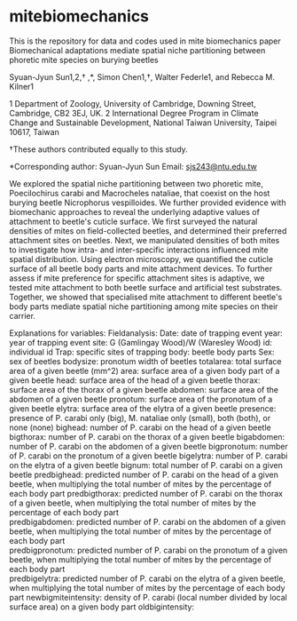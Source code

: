 # mitebiomechanics
This is the repository for data and codes used in mite biomechanics paper
Biomechanical adaptations mediate spatial niche partitioning between phoretic mite species on burying beetles



Syuan-Jyun Sun1,2,† ,*, Simon Chen1,†, Walter Federle1, and Rebecca M. Kilner1

1 Department of Zoology, University of Cambridge, Downing Street, Cambridge, CB2 3EJ, UK.
2 International Degree Program in Climate Change and Sustainable Development, National Taiwan University, Taipei 10617, Taiwan

†These authors contributed equally to this study.

*Corresponding author: Syuan-Jyun Sun
Email: sjs243@ntu.edu.tw

We explored the spatial niche partitioning between two phoretic mite, Poecilochirus carabi and Macrocheles nataliae, that coexist on the host burying beetle Nicrophorus vespilloides. We further provided evidence with biomechanic approaches to reveal the underlying adaptive values of attachment to beetle's cuticle surface. We first surveyed the natural densities of mites on field-collected beetles, and determined their preferred attachment sites on beetles. Next, we manipulated densities of both mites to investigate how intra- and inter-specific interactions influenced mite spatial distribution. Using electron microscopy, we quantified the cuticle surface of all beetle body parts and mite attachment devices. To further assess if mite preference for specific attachment sites is adaptive, we tested mite attachment to both beetle surface and artificial test substrates. Together, we showed that specialised mite attachment to different beetle's body parts mediate spatial niche partitioning among mite species on their carrier.

Explanations for variables:
Fieldanalysis: 
Date: date of trapping event
year: year of trapping event
site: G (Gamlingay Wood)/W (Waresley Wood)
id: individual id
Trap: specific sites of trapping
body: beetle body parts
Sex: sex of beetles
bodysize: pronotum width of beetles
totalarea: total surface area of a given beetle (mm^2)
area: surface area of a given body part of a given beetle
head: surface area of the head of a given beetle
thorax: surface area of the thorax of a given beetle
abdomen: surface area of the abdomen of a given beetle
pronotum: surface area of the pronotum of a given beetle
elytra: surface area of the elytra of a given beetle
presence: presence of P. carabi only (big), M. nataliae only (small), both (both), or none (none)
bighead: number of P. carabi on the head of a given beetle
bigthorax: number of P. carabi on the thorax of a given beetle
bigabdomen: number of P. carabi on the abdomen of a given beetle
bigpronotum: number of P. carabi on the pronotum of a given beetle
bigelytra: number of P. carabi on the elytra of a given beetle
bignum: total number of P. carabi on a given beetle
predbighead: predicted number of P. carabi on the head of a given beetle, when multiplying the total number of mites by the percentage of each body part
predbigthorax: predicted number of P. carabi on the thorax of a given beetle, when multiplying the total number of mites by the percentage of each body part	
predbigabdomen: predicted number of P. carabi on the abdomen of a given beetle, when multiplying the total number of mites by the percentage of each body part		
predbigpronotum: predicted number of P. carabi on the pronotum of a given beetle, when multiplying the total number of mites by the percentage of each body part		
predbigelytra: predicted number of P. carabi on the elytra of a given beetle, when multiplying the total number of mites by the percentage of each body part
newbigmiteintensity: density of P. carabi (local number divided by local surface area) on a given body part
oldbigintensity:
